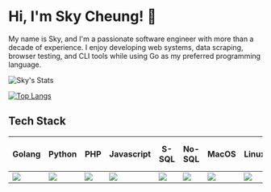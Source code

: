 
# Hi, I'm Sky Cheung! 👋
My name is Sky, and I'm a passionate software engineer with more than a decade of experience. I enjoy developing web systems, data scraping, browser testing, and CLI tools while using Go as my preferred programming language.


![Sky's Stats](https://github-readme-stats.vercel.app/api?username=skycheung803&theme=vue-dark&show_icons=true&hide_border=true&count_private=true)

[![Top Langs](https://github-readme-stats.vercel.app/api/top-langs/?username=skycheung803&theme=vue-dark&hide_border=true&hide_title=false&&hide=html,css)](https://github.com/skycheung803)


## Tech Stack
| Golang | Python | PHP | Javascript | S-SQL | No-SQL | MacOS | Linux | Windows | VS Code | SVN & GIT |
|----------|----------|----------|----------|----------|----------|----------|----------|----------|----------|----------|
| <img src='https://cdn.jsdelivr.net/gh/devicons/devicon@latest/icons/go/go-original.svg'> |<img src='https://cdn.jsdelivr.net/gh/devicons/devicon@latest/icons/python/python-original.svg'> | <img src='https://cdn.jsdelivr.net/gh/devicons/devicon@latest/icons/php/php-original.svg'> | <img src='https://cdn.jsdelivr.net/gh/devicons/devicon@latest/icons/javascript/javascript-original.svg'> | <img src='https://cdn.jsdelivr.net/gh/devicons/devicon@latest/icons/azuresqldatabase/azuresqldatabase-original.svg'> | <img src='https://cdn.jsdelivr.net/gh/devicons/devicon@latest/icons/redis/redis-original.svg'> | <img src='https://cdn.jsdelivr.net/gh/devicons/devicon@latest/icons/apple/apple-original.svg'> | <img src='https://cdn.jsdelivr.net/gh/devicons/devicon@latest/icons/linux/linux-original.svg'> | <img src='https://cdn.jsdelivr.net/gh/devicons/devicon@latest/icons/windows11/windows11-original.svg'> | <img src='https://cdn.jsdelivr.net/gh/devicons/devicon@latest/icons/vscode/vscode-original.svg'> |<img src='https://cdn.jsdelivr.net/gh/devicons/devicon@latest/icons/tortoisegit/tortoisegit-original.svg'> |

<!-- https://devicon.dev/  -->

<!---
- 👋 Hi, I’m @skycheung803
- 👀 I’m interested in ...
- 🌱 I’m currently learning ...
- 💞️ I’m looking to collaborate on ...
- 📫 How to reach me ...
- 😄 Pronouns: ...
- ⚡ Fun fact: ...

skycheung803/skycheung803 is a ✨ special ✨ repository because its `README.md` (this file) appears on your GitHub profile.
You can click the Preview link to take a look at your changes.
--->
